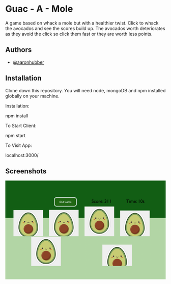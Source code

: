 
# Guac - A - Mole

A game based on whack a mole but with a healthier twist. Click to whack the avocados and see the scores build up. The avocados worth deteriorates as they avoid the click so click them fast or they are worth less points. 

## Authors

- [@aaronhubber](https://www.github.com/aaronhubber)

## Installation

Clone down this repository. You will need node, mongoDB and npm installed globally on your machine.

Installation:

npm install

To Start Client:

npm start

To Visit App:

localhost:3000/
    
## Screenshots

![ScreenShot](https://github.com/aaronhubber/Game_Guac-A-Mole/blob/main/src/gameplay.png)
